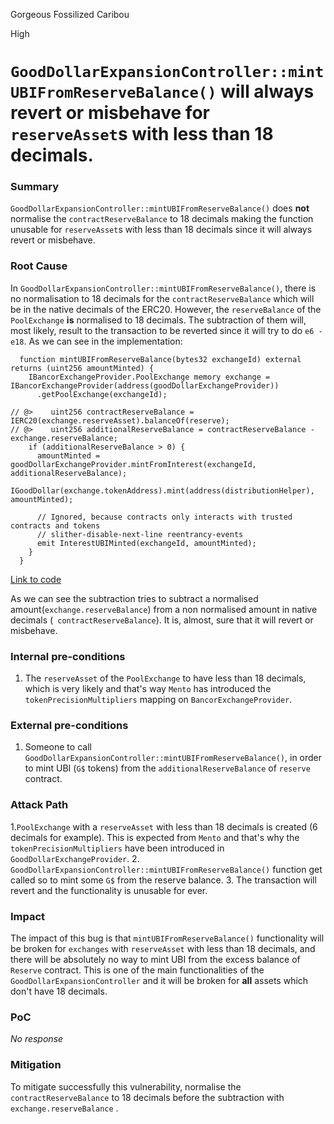 Gorgeous Fossilized Caribou

High

# `GoodDollarExpansionController::mintUBIFromReserveBalance()` will always revert or misbehave for `reserveAsset`s with less than 18 decimals.

### Summary

`GoodDollarExpansionController::mintUBIFromReserveBalance()` does **not** normalise the `contractReserveBalance` to 18 decimals making the function unusable for `reserveAsset`s with less than 18 decimals since it will always revert or misbehave.

### Root Cause

In `GoodDollarExpansionController::mintUBIFromReserveBalance()`, there is no normalisation to 18 decimals for the `contractReserveBalance` which will be in the native decimals of the ERC20. However, the `reserveBalance` of the `PoolExchange` **is** normalised to 18 decimals. The subtraction of them will, most likely, result to the transaction to be reverted since it will try to do `e6 - e18`. As we can see in the implementation:
```solidity
  function mintUBIFromReserveBalance(bytes32 exchangeId) external returns (uint256 amountMinted) {
    IBancorExchangeProvider.PoolExchange memory exchange = IBancorExchangeProvider(address(goodDollarExchangeProvider))
      .getPoolExchange(exchangeId);

// @>    uint256 contractReserveBalance = IERC20(exchange.reserveAsset).balanceOf(reserve);
// @>    uint256 additionalReserveBalance = contractReserveBalance - exchange.reserveBalance;
    if (additionalReserveBalance > 0) {
      amountMinted = goodDollarExchangeProvider.mintFromInterest(exchangeId, additionalReserveBalance);
      IGoodDollar(exchange.tokenAddress).mint(address(distributionHelper), amountMinted);

      // Ignored, because contracts only interacts with trusted contracts and tokens
      // slither-disable-next-line reentrancy-events
      emit InterestUBIMinted(exchangeId, amountMinted);
    }
  }
```
[Link to code](https://github.com/sherlock-audit/2024-10-mento-update/blob/main/mento-core/contracts/goodDollar/GoodDollarExpansionController.sol#L153C1-L167C4)

As we can see the subtraction tries to subtract a normalised amount(`exchange.reserveBalance`) from a non normalised amount in native decimals (` contractReserveBalance`). It is, almost, sure that it will revert or misbehave.

### Internal pre-conditions

1. The `reserveAsset` of the `PoolExchange` to have less than 18 decimals, which is very likely and that's way `Mento` has introduced the `tokenPrecisionMultipliers` mapping on `BancorExchangeProvider`.

### External pre-conditions

1. Someone to call `GoodDollarExpansionController::mintUBIFromReserveBalance()`, in order to mint UBI (`G$` tokens) from the `additionalReserveBalance` of `reserve` contract.

### Attack Path

1.`PoolExchange` with a `reserveAsset` with less than 18 decimals is created (6 decimals for example). This is expected from `Mento` and that's why the `tokenPrecisionMultipliers` have been introduced in `GoodDollarExchangeProvider`.
2. `GoodDollarExpansionController::mintUBIFromReserveBalance()` function get called so to mint some `G$` from the reserve balance.
3. The transaction will revert and the functionality is unusable for ever.

### Impact

The impact of this bug is that `mintUBIFromReserveBalance()` functionality will be broken for `exchanges` with `reserveAsset` with less than 18 decimals, and there will be absolutely no way to mint UBI from the excess balance of `Reserve` contract. This is one of the main functionalities of the `GoodDollarExpansionController` and it will be broken for **all** assets which don't have 18 decimals.

### PoC

_No response_

### Mitigation

To mitigate successfully this vulnerability, normalise the `contractReserveBalance` to 18 decimals before the subtraction with `exchange.reserveBalance` .